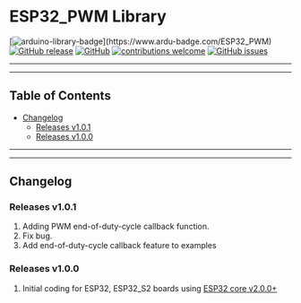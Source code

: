 # ESP32_PWM Library

[![arduino-library-badge](https://www.ardu-badge.com/badge/ESP32_PWM.svg?)](https://www.ardu-badge.com/ESP32_PWM)
[![GitHub release](https://img.shields.io/github/release/khoih-prog/ESP32_PWM.svg)](https://github.com/khoih-prog/ESP32_PWM/releases)
[![GitHub](https://img.shields.io/github/license/mashape/apistatus.svg)](https://github.com/khoih-prog/ESP32_PWM/blob/master/LICENSE)
[![contributions welcome](https://img.shields.io/badge/contributions-welcome-brightgreen.svg?style=flat)](#Contributing)
[![GitHub issues](https://img.shields.io/github/issues/khoih-prog/ESP32_PWM.svg)](http://github.com/khoih-prog/ESP32_PWM/issues)

---
---

## Table of Contents

* [Changelog](#changelog)
  * [Releases v1.0.1](#releases-v101)
  * [Releases v1.0.0](#releases-v100)

---
---

## Changelog

### Releases v1.0.1

1. Adding PWM end-of-duty-cycle callback function.
2. Fix bug.
3. Add end-of-duty-cycle callback feature to examples

### Releases v1.0.0

1. Initial coding for ESP32, ESP32_S2 boards using [ESP32 core v2.0.0+](https://github.com/espressif/arduino-esp32/releases/tag/2.0.0)
